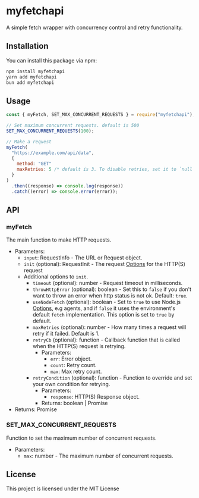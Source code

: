 # myfetchapi

A simple fetch wrapper with concurrency control and retry functionality.

## Installation

You can install this package via npm:

```bash
npm install myfetchapi
yarn add myfetchapi
bun add myfetchapi
```

## Usage

```javascript
const { myFetch, SET_MAX_CONCURRENT_REQUESTS } = require("myfetchapi");

// Set maximum concurrent requests. default is 500
SET_MAX_CONCURRENT_REQUESTS(100);

// Make a request
myFetch(
  "https://example.com/api/data",
  {
    method: "GET"
    maxRetries: 5 /* default is 3. To disable retries, set it to `null` or `0` */,
  }
)
  .then((response) => console.log(response))
  .catch((error) => console.error(error));
```

## API

### myFetch

The main function to make HTTP requests.

- Parameters:
  - `input`: RequestInfo - The URL or Request object.
  - `init` (optional): RequestInit - The request [Options](https://www.npmjs.com/package/node-fetch#fetch-options) for the HTTP(S) request
  - Additional options to `init`.
    - `timeout` (optional): number - Request timeout in milliseconds.
    - `throwHttpError` (optional): boolean - Set this to `false` if you don't want to throw an error when http status is not ok. Default: `true`.
    - `useNodeFetch` (optional): boolean - Set to `true` to use Node.js [Options](https://www.npmjs.com/package/node-fetch#fetch-options), e.g agents, and if `false` it uses the environment's default `fetch` implementation. This option is set to `true` by default.
    - `maxRetries` (optional): number - How many times a request will retry if it failed. Default is 1.
    - `retryCb` (optional): function - Callback function that is called when the HTTP(S) request is retrying.
      - Parameters:
        - `err`: Error object.
        - `count`: Retry count.
        - `max`: Max retry count.
    - `retryCondition` (optional): function - Function to override and set your own condition for retrying.
      - Parameters:
        - `response`: HTTP(S) Response object.
      - Returns: boolean | Promise<boolean>
- Returns: Promise<Response>

### SET_MAX_CONCURRENT_REQUESTS

Function to set the maximum number of concurrent requests.

- Parameters:
  - `max`: number - The maximum number of concurrent requests.

## License

This project is licensed under the MIT License
